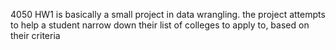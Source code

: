 4050 HW1 is basically a small project in data wrangling. the project attempts to help a student narrow down their list of colleges to apply to, based on their criteria